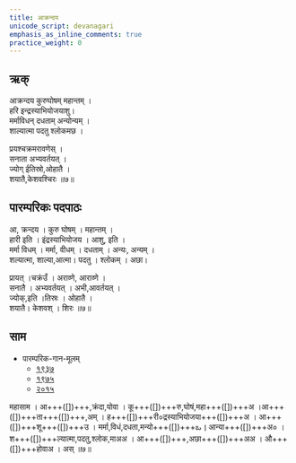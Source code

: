 ```yaml
---
title: आक्रन्दय
unicode_script: devanagari
emphasis_as_inline_comments: true
practice_weight: 0
---
```


## ऋक्


आक्रन्दय कुरुघोषम् महान्तम् ।  
हरि इन्द्रस्याभियोजयाशु।  
मर्माविधन् दधताम् अन्योन्यम् ।  
शाल्यात्मा पदतु श्लोकमछ ।

प्रयश्चक्रमरावणेस् ।  
सनाता अभ्यवर्तयत् ।  
ज्योग् ईतिस्रो,ओहातै ।  
शयातै,केशवश्चिरः ॥७॥

## पारम्परिकः पदपाठः
आ, क्रन्दय । कुरु घोषम् । महान्तम् ।  
हारी इति । इंद्रस्याभियोजय । आशु, इति ।  
मर्मा विधम् । मर्मा, वीधम् । दधताम् । अन्यः, अन्यम् ।  
शल्यात्मा, शाल्या,आत्मा। पदतु । श्लोकम् । अछा।

प्रायत् ।चक्रंउँ । अराव्णे, आराव्णे ।  
सनातै । अभ्यवर्तयत् । अभी,आवर्तयत् ।  
ज्योक्,इति ।तिस्रः । ओहातै ।  
शयातै। केशवश् । शिरः ॥७॥

## साम

- पारम्परिक-गान-मूलम् 
  - [१९३७](https://archive.org/stream/sAmaveda-jaiminIya-paravastu-paramparA-docs/sAmaveda-paravastu-1937#page/n55/mode/1up)
  - [१९७५](https://archive.org/stream/sAmaveda-jaiminIya-paravastu-paramparA-docs/sAmaveda-paravastu-1975#page/n51/mode/2up)
  - [२०१५](https://archive.org/stream/sAmaveda-jaiminIya-paravastu-paramparA-docs/proxaNa-sAmAni#page/n3/mode/2up)

<div class="audioEmbed"  caption="रामानुजार्यः 1974 " src="https://archive
.org/download/jaiminIya-sAma-gAna-paravastu-tradition-rAmAnuja/tvAm-iddhi.mp3"></div>
<div class="audioEmbed"  caption="गोपालार्यः 2015  " src="https://archive
.org/download/jaiminIya-sAma-gAna-paravastu-tradition-gopAla-2015/tvAm-iddhi.mp3"></div>


महासाम । आ+++([])+++,क्रंदा,योवा । कू+++([])+++रु,घोषं,महा+++([])+++अ ।आ+++([])+++ता+++([])+++,अम् । 
ह+++([])+++री०द्रस्याभियोजया+++([])+++अ । आ+++([])+++शू+++([])+++उ । मर्मा,विधं,दधता,मन्यो+++([])+++ఒ ।
आन्या+++([])+++अ० । श+++([])+++ल्यात्मा,पदतु,श्लोक,माअअ । आ+++([])+++,अछा+++([])+++अअ । औ+++([])+++होवाअ । 
अस् ॥७॥
